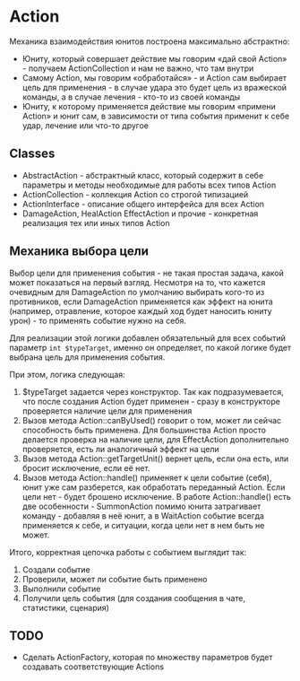 # Action

Механика взаимодействия юнитов построена максимально абстрактно:

- Юниту, который совершает действие мы говорим «дай свой Action» - получаем ActionCollection и нам не важно, что там 
внутри
- Самому Action, мы говорим «обработайся» - и Action сам выбирает цель для применения - в случае удара это будет цель из 
вражеской команды, а в случае лечения - кто-то из своей команды
- Юниту, к которому применяется действие мы говорим «примени Action» и юнит сам, в зависимости от типа события применит
к себе удар, лечение или что-то другое

## Classes

- AbstractAction - абстрактный класс, который содержит в себе параметры и методы необходимые для работы всех типов 
Action
- ActionCollection - коллекция Action со строгой типизацией
- ActionInterface - описание общего интерфейса для всех Action
- DamageAction, HealAction EffectAction и прочие - конкретная реализация тех или иных типов Action

## Механика выбора цели

Выбор цели для применения события - не такая простая задача, какой может показаться на первый взгляд. Несмотря на то,
что кажется очевидным для DamageAction по умолчанию выбирать кого-то из противников, если DamageAction применяется
как эффект на юнита (например, отравление, которое каждый ход будет наносить юниту урон) - то применять событие нужно
на себя.

Для реализации этой логики добавлен обязательный для всех событий параметр `int $typeTarget`, именно он определяет,
по какой логике будет выбрана цель для применения события.

При этом, логика следующая:

1. $typeTarget задается через конструктор. Так как подразумевается, что после создания Action будет применен - сразу 
в конструкторе проверяется наличие цели для применения
2. Вызов метода Action::canByUsed() говорит о том, может ли сейчас способность быть применена. Для большинства Action 
просто делается проверка на наличие цели, для EffectAction дополнительно проверяется, есть ли аналогичный эффект на цели
3. Вызов метода Action::getTargetUnit() вернет цель, если она есть, или бросит исключение, если её нет.
4. Вызов метода Action::handle() применяет к цели событие (себя), юнит уже сам разберется, как обработать переданный
Action. Если цели нет - будет брошено исключение. В работе Action::handle() есть две особенности - SummonAction помимо
юнита затрагивает команду - добавляя в неё юнит, а в WaitAction событие всегда применяется к себе, и ситуации, когда
цели нет в нем быть не может.

Итого, корректная цепочка работы с событием выглядит так:
1. Создали событие
2. Проверили, может ли событие быть применено
3. Выполнили событие
4. Получили цель события (для создания сообщения в чате, статистики, сценария)

## TODO

- Сделать ActionFactory, которая по множеству параметров будет создавать соответствующие Actions 


